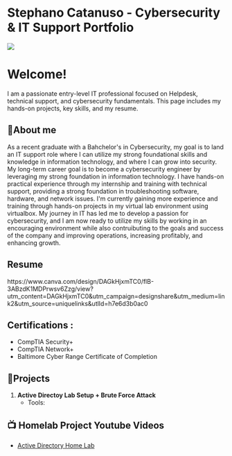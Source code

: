 # Stephano Catanuso - Cybersecurity & IT Support Portfolio
<a href="https://www.linkedin.com/in/stephano-catanuso/"><img src="https://img.shields.io/badge/-LinkedIn-0072b1?&style=for-the-badge&logo=linkedin&logoColor=white" /></a>

# Welcome!
I am a passionate entry-level IT professional focused on Helpdesk, technical support, and cybersecurity fundamentals. This page includes my hands-on projects, key skills, and my resume.

## 📄About me

As a recent graduate with a Bahchelor's in Cybersecurity, my goal is to land an IT support role where I can utilize my strong foundational skills and knowledge in information technology, and where I can grow into security. My long-term career goal is to become a cybersecurity engineer by leveraging my strong foundation in information technology. I have hands-on practical experience through my internship and training with technical support, providing a strong foundation in troubleshooting software, hardware, and network issues. I'm currently gaining more experience and training through hands-on projects in my virtual lab environment using virtualbox. My journey in IT has led me to develop a passion for cybersecurity, and I am now ready to utilize my skills by working in an encouraging environment while also contruibuting to the goals and success of the company and improving operations, increasing profitably, and enhancing growth.

<h2> Resume</h2>
https://www.canva.com/design/DAGkHjxmTC0/flB-3ABzdK1MDPrwsv6Zzg/view?utm_content=DAGkHjxmTC0&utm_campaign=designshare&utm_medium=link2&utm_source=uniquelinks&utlId=h7e6d3b0ac0

<h2> Certifications :</h2>

- CompTIA Security+
- CompTIA Network+
- Baltimore Cyber Range Certificate of Completion

<h2>🔧Projects</h2>

1.  **Active Directoy Lab Setup + Brute Force Attack**
    - Tools:


<h2>📺 Homelab Project Youtube Videos</h2>

- [Active Directory Home Lab](https://www.youtube.com/watch?v=a83ASGn_V_s)
